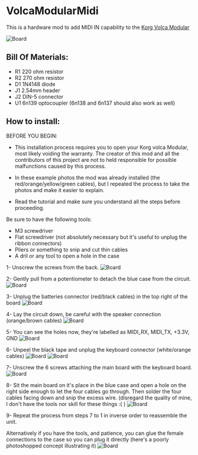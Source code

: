 # VolcaModularMidi
This is a hardware mod to add MIDI IN capability to the [Korg Volca Modular](https://www.korg.com/us/products/dj/volca_modular/)

![Board](https://i.imgur.com/cTA2aZk.jpg)

## Bill Of Materials:
 * R1  220 ohm resistor
 * R2  270 ohm resistor
 * D1  1N4148 diode
 * J1  2.54mm header
 * J2  DIN-5 connector
 * U1  6n139 optocoupler (6n138 and 6n137 should also work as well)

## How to install:

BEFORE YOU BEGIN: 

* This installation process requires you to open your Korg volca Modular, most likely voiding the warranty. The creator of this mod and all the contributors of this project are not to held responsible for possible malfunctions caused by this process.

* In these example photos the mod was already installed (the red/orange/yellow/green cables), but I repeated the process to take the photos and make it easier to explain.

* Read the tutorial and make sure you understand all the steps before proceeding.

Be sure to have the following tools:
  * M3 screwdriver
  * Flat screwdriver (not absolutely necessary but it's useful to unplug the ribbon connectors)
  * Pliers or something to snip and cut thin cables
  * A dril or any tool to open a hole in the case

1-	Unscrew the screws from the back.
![Board](https://i.imgur.com/QdmYQyK.jpg)

2-	Gently pull from a potentiometer to detach the blue case from the circuit.
![Board](https://i.imgur.com/BlXaWwn.jpg)

3-	Unplug the batteries connector (red/black cables) in the top right of the board
![Board](https://i.imgur.com/woWBgqF.jpg)

4-	Lay the circuit down, be careful with the speaker connection (orange/brown cables)
![Board](https://i.imgur.com/s7jFypi.jpg)

5-	You can see the holes now, they're labelled as MIDI_RX, MIDI_TX, +3.3V, GND
![Board](https://i.imgur.com/GZnx0vw.jpg)

6-	Unpeel the black tape and unplug the keyboard connector (white/orange cables)
![Board](https://i.imgur.com/wUcFsOa.jpg)
![Board](https://i.imgur.com/Hk8u4aj.jpg)

7-	Unscrew the 6 screws attaching the main board with the keyboard board.
![Board](https://i.imgur.com/zLBnitX.jpg)

8-	Sit the main board on it's place in the blue case and open a hole on the right side enough to let the four cables go through. Then solder the four cables facing down and snip the excess wire. (disregard the quality of mine, I don't have the tools nor skill for these things :( )
![Board](https://i.imgur.com/olpV5bE.jpg)

9-	Repeat the process from steps 7 to 1 in inverse order to reassemble the unit.

Alternatively if you have the tools, and patience, you can glue the female connections to the case so you can plug it directly (here's a poorly photoshopped concept illustrating it)
![Board](https://i.imgur.com/LGBjef0.jpg)
